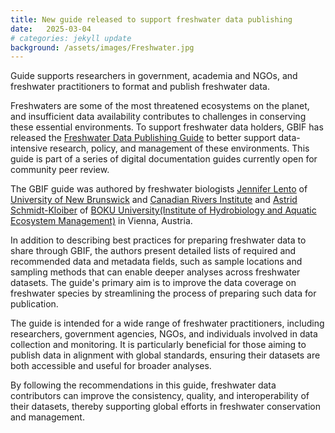 ```yaml
---
title: New guide released to support freshwater data publishing
date:   2025-03-04
# categories: jekyll update
background: /assets/images/Freshwater.jpg
---
```

Guide supports researchers in government, academia and NGOs, and freshwater practitioners to format and publish freshwater data.

Freshwaters are some of the most threatened ecosystems on the planet, and insufficient data availability contributes to challenges in conserving these essential environments. To support freshwater data holders, GBIF has released the [Freshwater Data Publishing Guide](https://docs.gbif.org/freshwater-data-publishing-guide/en/) to better support data-intensive research, policy, and management of these environments. This guide is part of a series of digital documentation guides currently open for community peer review.

The GBIF guide was authored by freshwater biologists [Jennifer Lento](https://orcid.org/0000-0002-8098-4825) of [University of New Brunswick](https://www.unb.ca/) and [Canadian Rivers Institute](https://www.canadianriversinstitute.com/) and [Astrid Schmidt-Kloiber](https://orcid.org/0000-0001-8839-5913) of [BOKU University(Institute of Hydrobiology and Aquatic Ecosystem Management)](https://boku.ac.at/en/oekb/hyam) in Vienna, Austria.

In addition to describing best practices for preparing freshwater data to share through GBIF, the authors present detailed lists of required and recommended data and metadata fields, such as sample locations and sampling methods that can enable deeper analyses across freshwater datasets. The guide's primary aim is to improve the data coverage on freshwater species by streamlining the process of preparing such data for publication.

The guide is intended for a wide range of freshwater practitioners, including researchers, government agencies, NGOs, and individuals involved in data collection and monitoring. It is particularly beneficial for those aiming to publish data in alignment with global standards, ensuring their datasets are both accessible and useful for broader analyses. 

By following the recommendations in this guide, freshwater data contributors can improve the consistency, quality, and interoperability of their datasets, thereby supporting global efforts in freshwater conservation and management.
